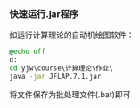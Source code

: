 ### 快速运行.jar程序
如运行计算理论的自动机绘图软件：
```cmd
@echo off
d:
cd yjw\course\计算理论\作业\
java -jar JFLAP.7.1.jar
```
将文件保存为批处理文件(.bat)即可

